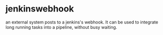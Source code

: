 # jenkinswebhook
an external system posts to a jenkins's webhook. It can be used to integrate long running tasks into a pipeline, without busy waiting.

